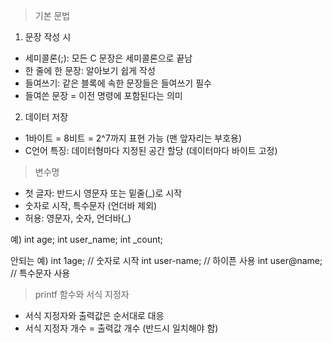 > 기본 문법

1. 문장 작성 시
- 세미콜론(;): 모든 C 문장은 세미콜론으로 끝남
- 한 줄에 한 문장: 알아보기 쉽게 작성
- 들여쓰기: 같은 블록에 속한 문장들은 들여쓰기 필수
- 들여쓴 문장 = 이전 명령에 포함된다는 의미

2. 데이터 저장
- 1바이트 = 8비트 = 2^7까지 표현 가능 (맨 앞자리는 부호용)
- C언어 특징: 데이터형마다 지정된 공간 할당 (데이터마다 바이트 고정)


> 변수명
- 첫 글자: 반드시 영문자 또는 밑줄(_)로 시작  
- 숫자로 시작, 특수문자 (언더바 제외)   
- 허용: 영문자, 숫자, 언더바(_)

예)
int age;
int user_name;
int _count;

안되는 예)
int 1age;        // 숫자로 시작
int user-name;   // 하이픈 사용
int user@name;   // 특수문자 사용


> printf 함수와 서식 지정자
- 서식 지정자와 출력값은 순서대로 대응
- 서식 지정자 개수 = 출력값 개수 (반드시 일치해야 함)
